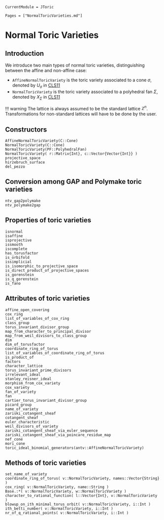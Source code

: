 ```@meta
CurrentModule = JToric
```

```@contents
Pages = ["NormalToricVarieties.md"]
```

# Normal Toric Varieties

## Introduction

We introduce two main types of normal toric varieties, distinguishing between
the affine and non-affine case:
- `AffineNormalToricVariety` is the toric variety associated to a cone $\sigma$, denoted by $U_{\sigma}$ in [CLS11](@cite)
- `NormalToricVariety` is the toric variety associated to a polyhedral fan $\Sigma$, denoted by $X_{\Sigma}$ in [CLS11](@cite)

!!! warning
    The lattice is always assumed to be the standard lattice $\mathbb{Z}^n$.
    Transformations for non-standard lattices will have to be done by the user.


## Constructors

```@docs
AffineNormalToricVariety(C::Cone)
NormalToricVariety(C::Cone)
NormalToricVariety(PF::PolyhedralFan)
NormalToricVariety( r::Matrix{Int}, c::Vector{Vector{Int}} )
projective_space
hirzebruch_surface
del_pezzo
```

## Conversion among GAP and Polymake toric varieties

```@docs
ntv_gap2polymake
ntv_polymake2gap
```

## Properties of toric varieties

```@docs
isnormal
isaffine
isprojective
issmooth
iscomplete
has_torusfactor
is_orbifold
issimplicial
is_isomorphic_to_projective_space
is_direct_product_of_projective_spaces
is_gorenstein
is_q_gorenstein
is_fano
```

## Attributes of toric varieties

```@docs
affine_open_covering
cox_ring
list_of_variables_of_cox_ring
class_group
torus_invariant_divisor_group
map_from_character_to_principal_divisor
map_from_weil_divisors_to_class_group
dim
dim_of_torusfactor
coordinate_ring_of_torus
list_of_variables_of_coordinate_ring_of_torus
is_product_of
factors
character_lattice
torus_invariant_prime_divisors
irrelevant_ideal
stanley_reisner_ideal
morphism_from_cox_variety
cox_variety
fan_of_variety
fan
cartier_torus_invariant_divisor_group
picard_group
name_of_variety
zariski_cotangent_sheaf
cotangent_sheaf
euler_characteristic
weil_divisors_of_variety
zariski_cotangent_sheaf_via_euler_sequence
zariski_cotangent_sheaf_via_poincare_residue_map
nef_cone
mori_cone
toric_ideal_binomial_generators(antv::AffineNormalToricVariety)
```


## Methods of toric varieties

```@docs
set_name_of_variety
coordinate_ring_of_torus( v::NormalToricVariety, names::Vector{String} )
cox_ring( v::NormalToricVariety, name::String )
Base.:*( v::NormalToricVariety, w::NormalToricVariety )
character_to_rational_function( l::Vector{Int}, v::NormalToricVariety )
blowup_on_ith_minimal_torus_orbit( v::NormalToricVariety, i::Int )
ith_betti_number( v::NormalToricVariety, i::Int )
nr_of_q_rational_points( v::NormalToricVariety, i::Int )
```

